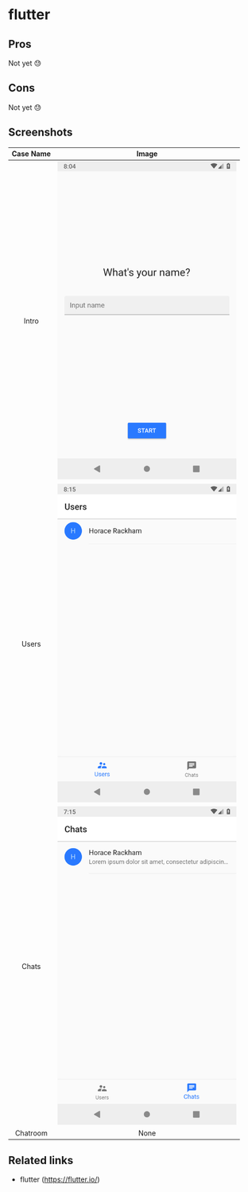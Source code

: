 # flutter

## Pros

Not yet 😓

## Cons

Not yet 😓

## Screenshots

| Case Name |                                                  Image                                                   |
| :-------: | :------------------------------------------------------------------------------------------------------: |
|   Intro   | <img src="../resources/screenshots/flutter/Screenshot_Intro.png" alt="Screenshot of Intro" width="360"/> |
|   Users   | <img src="../resources/screenshots/flutter/Screenshot_Users.png" alt="Screenshot of Users" width="360"/> |
|   Chats   | <img src="../resources/screenshots/flutter/Screenshot_Chats.png" alt="Screenshot of Chats" width="360"/> |
| Chatroom  |                                                   None                                                   |

## Related links

- flutter (https://flutter.io/)
